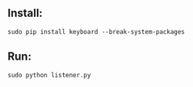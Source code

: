 ﻿## Install:
```
sudo pip install keyboard --break-system-packages
```

## Run:
```
sudo python listener.py
```